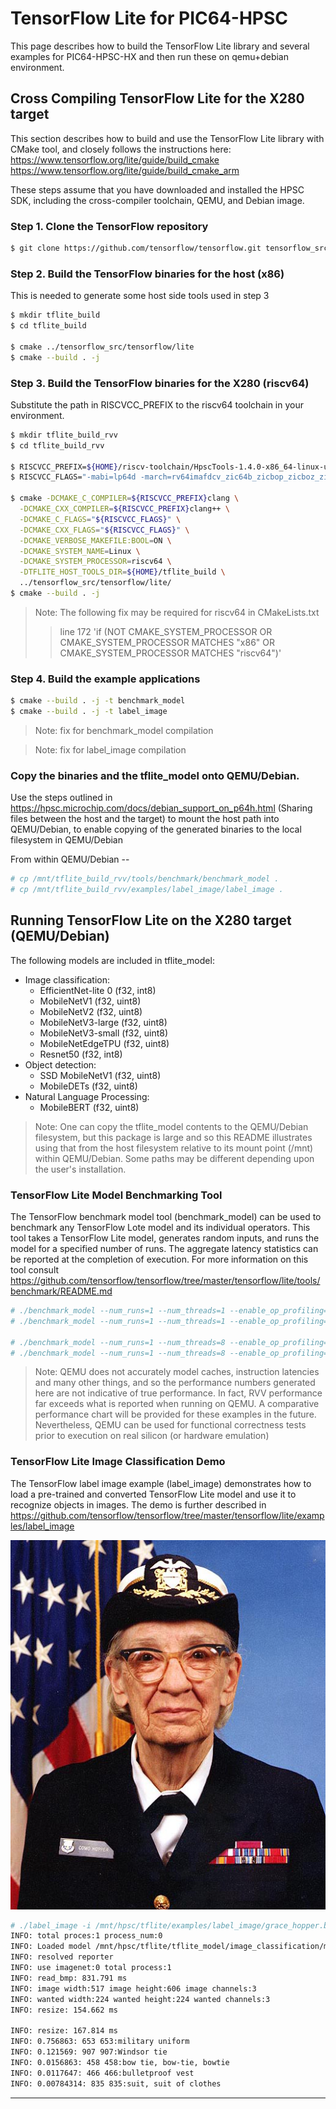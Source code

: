 # TensorFlow Lite for PIC64-HPSC

This page describes how to build the TensorFlow Lite library and several examples for PIC64-HPSC-HX and then run these on qemu+debian environment.

## Cross Compiling TensorFlow Lite for the X280 target

This section describes how to build and use the TensorFlow Lite library with CMake tool, and closely follows the instructions here:
https://www.tensorflow.org/lite/guide/build_cmake
https://www.tensorflow.org/lite/guide/build_cmake_arm

These steps assume that you have downloaded and installed the HPSC SDK, including the cross-compiler toolchain, QEMU, and Debian image.

### Step 1. Clone the TensorFlow repository

```bash
$ git clone https://github.com/tensorflow/tensorflow.git tensorflow_src
```

### Step 2. Build the TensorFlow binaries for the host (x86) 

This is needed to generate some host side tools used in step 3 

```bash
$ mkdir tflite_build
$ cd tflite_build

$ cmake ../tensorflow_src/tensorflow/lite
$ cmake --build . -j
```

### Step 3. Build the TensorFlow binaries for the X280 (riscv64) 

Substitute the path in RISCVCC_PREFIX to the riscv64 toolchain in your environment.

```bash
$ mkdir tflite_build_rvv
$ cd tflite_build_rvv

$ RISCVCC_PREFIX=${HOME}/riscv-toolchain/HpscTools-1.4.0-x86_64-linux-ubuntu22/riscv64-unknown-linux-gnu-toolsuite-1.0.6/bin/riscv64-unknown-linux-gnu-
$ RISCVCC_FLAGS="-mabi=lp64d -march=rv64imafdcv_zic64b_zicbop_zicboz_ziccamoa_ziccif_ziccrse_zicsr_zifencei_zihintntl_zihintpause_za64rs_zfh_zba_zbb_zbs_zkt_zvfh_sscofpmf_svinval_svnapot_zvl512b -funsafe-math-optimizations"

$ cmake -DCMAKE_C_COMPILER=${RISCVCC_PREFIX}clang \
  -DCMAKE_CXX_COMPILER=${RISCVCC_PREFIX}clang++ \
  -DCMAKE_C_FLAGS="${RISCVCC_FLAGS}" \
  -DCMAKE_CXX_FLAGS="${RISCVCC_FLAGS}" \
  -DCMAKE_VERBOSE_MAKEFILE:BOOL=ON \
  -DCMAKE_SYSTEM_NAME=Linux \
  -DCMAKE_SYSTEM_PROCESSOR=riscv64 \
  -DTFLITE_HOST_TOOLS_DIR=${HOME}/tflite_build \
  ../tensorflow_src/tensorflow/lite/
$ cmake --build . -j
```

> Note: The following fix may be required for riscv64 in CMakeLists.txt 
>> line 172  'if (NOT CMAKE_SYSTEM_PROCESSOR OR CMAKE_SYSTEM_PROCESSOR MATCHES "x86" OR CMAKE_SYSTEM_PROCESSOR MATCHES "riscv64")'

### Step 4. Build the example applications

```bash
$ cmake --build . -j -t benchmark_model
$ cmake --build . -j -t label_image  
```

> Note: fix for benchmark_model compilation
>>

> Note: fix for label_image compilation
>>

### Copy the binaries and the tflite_model onto QEMU/Debian.

Use the steps outlined in https://hpsc.microchip.com/docs/debian_support_on_p64h.html (Sharing files between the host and the target) to mount the host path into QEMU/Debian, to enable copying of the generated binaries to the local filesystem in QEMU/Debian

From within QEMU/Debian --
```bash
# cp /mnt/tflite_build_rvv/tools/benchmark/benchmark_model .
# cp /mnt/tflite_build_rvv/examples/label_image/label_image .
```

## Running TensorFlow Lite on the X280 target (QEMU/Debian)

The following models are included in tflite_model:
- Image classification:
  - EfficientNet-lite 0 (f32, int8)
  - MobileNetV1 (f32, uint8)
  - MobileNetV2 (f32, uint8)
  - MobileNetV3-large (f32, uint8)
  - MobileNetV3-small (f32, uint8)
  - MobileNetEdgeTPU (f32, uint8)
  - Resnet50 (f32, int8)
- Object detection:
  - SSD MobileNetV1 (f32, uint8)
  - MobileDETs (f32, uint8)
- Natural Language Processing:
  - MobileBERT (f32, uint8)


> Note:  One can copy the tflite_model contents to the QEMU/Debian filesystem, but this package is large and so this README illustrates using that from the host filesystem relative to its mount point (/mnt) within QEMU/Debian.  Some paths may be different depending upon the user's installation.

### TensorFlow Lite Model Benchmarking Tool

The TensorFlow benchmark model tool (benchmark_model) can be used to benchmark any TensorFlow Lote model and its individual operators.  This tool takes a TensorFlow Lite model, generates random inputs, and runs the model for a specified number of runs.  The aggregate latency statistics can be reported at the completion of execution. For more information on this tool consult https://github.com/tensorflow/tensorflow/tree/master/tensorflow/lite/tools/benchmark/README.md

```bash
# ./benchmark_model --num_runs=1 --num_threads=1 --enable_op_profiling=true --graph=/mnt/hpsc/tflite/tflite_model/image_classification/mobilenet_v1/mobilenet_v1_1.0_224.uint8.tflite
# ./benchmark_model --num_runs=1 --num_threads=1 --enable_op_profiling=true --graph=/mnt/hpsc/tflite/tflite_model/image_classification/mobilenet_v1/mobilenet_v1_1.0_224.f32.tflite

# ./benchmark_model --num_runs=1 --num_threads=8 --enable_op_profiling=true --graph=/mnt/hpsc/tflite/tflite_model/image_classification/mobilenet_v1/mobilenet_v1_1.0_224.uint8.tflite
# ./benchmark_model --num_runs=1 --num_threads=8 --enable_op_profiling=true --graph=/mnt/hpsc/tflite/tflite_model/image_classification/mobilenet_v1/mobilenet_v1_1.0_224.f32.tflite
```

> Note:  QEMU does not accurately model caches, instruction latencies and many other things, and so the performance numbers generated here are not indicative of true performance.  In fact, RVV performance far exceeds what is reported when running on QEMU.  A comparative performance chart will be provided for these examples in the future.  Nevertheless, QEMU can be used for functional correctness tests prior to execution on real silicon (or hardware emulation)

### TensorFlow Lite Image Classification Demo

The TensorFlow label image example (label_image) demonstrates how to load a pre-trained and converted TensorFlow Lite model and use it to recognize objects in images.  The demo is further described in https://github.com/tensorflow/tensorflow/tree/master/tensorflow/lite/examples/label_image

![grace_hopper.bmp](/examples/label_image/grace_hopper.bmp)

```bash
# ./label_image -i /mnt/hpsc/tflite/examples/label_image/grace_hopper.bmp -m /mnt/hpsc/tflite/tflite_model/image_classification/mobilenet_v1/mobilenet_v1_1.0_224.uint8.tflite -l /mnt/hpsc/tflite/tflite_model/image_classification/mobilenet_v1/labels.txt
INFO: total proces:1 process_num:0
INFO: Loaded model /mnt/hpsc/tflite/tflite_model/image_classification/mobilenet_v1/mobilenet_v1_1.0_224.uint8.tflite
INFO: resolved reporter
INFO: use imagenet:0 total process:1
INFO: read_bmp: 831.791 ms
INFO: image width:517 image height:606 image channels:3
INFO: wanted width:224 wanted height:224 wanted channels:3
INFO: resize: 154.662 ms

INFO: resize: 167.814 ms
INFO: 0.756863: 653 653:military uniform
INFO: 0.121569: 907 907:Windsor tie
INFO: 0.0156863: 458 458:bow tie, bow-tie, bowtie
INFO: 0.0117647: 466 466:bulletproof vest
INFO: 0.00784314: 835 835:suit, suit of clothes
```

-----------------------------------
